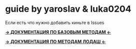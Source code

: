 # guide by yaroslav & luka0204
Если есть что нужно добавить киньте в Issues


[**-> ДОКУМЕНТАЦИЯ ПО БАЗОВЫМ МЕТОДАМ <-**](https://developer.mozilla.org/ru/docs/Web/JavaScript)

[**-> ДОКУМЕНТАЦИЯ ПО МЕТОДАМ ЛОДАШ <-**](https://lodash.com/docs/)
